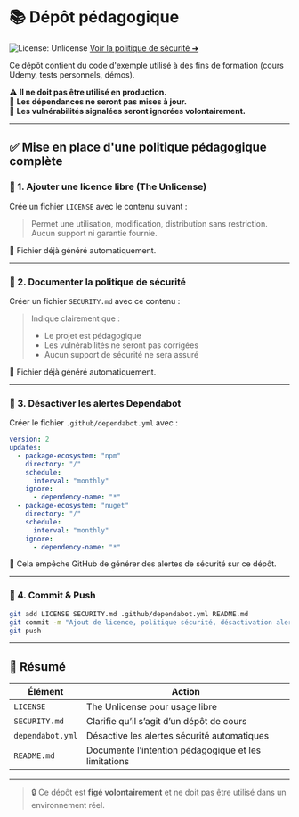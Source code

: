 # 📚 Dépôt pédagogique

![License: Unlicense](https://img.shields.io/badge/license-Unlicense-blue.svg)
[Voir la politique de sécurité ➜](./SECURITY.md)

Ce dépôt contient du code d'exemple utilisé à des fins de formation (cours Udemy, tests personnels, démos).

⚠️ **Il ne doit pas être utilisé en production.**  
🛑 **Les dépendances ne seront pas mises à jour.**  
🔐 **Les vulnérabilités signalées seront ignorées volontairement.**

---

## ✅ Mise en place d'une politique pédagogique complète

### 🔹 1. Ajouter une licence libre (The Unlicense)

Crée un fichier `LICENSE` avec le contenu suivant :

> Permet une utilisation, modification, distribution sans restriction.  
> Aucun support ni garantie fournie.

📄 Fichier déjà généré automatiquement.

---

### 🔹 2. Documenter la politique de sécurité

Créer un fichier `SECURITY.md` avec ce contenu :

> Indique clairement que :
> - Le projet est pédagogique
> - Les vulnérabilités ne seront pas corrigées
> - Aucun support de sécurité ne sera assuré

📄 Fichier déjà généré automatiquement.

---

### 🔹 3. Désactiver les alertes Dependabot

Créer le fichier `.github/dependabot.yml` avec :

```yaml
version: 2
updates:
  - package-ecosystem: "npm"
    directory: "/"
    schedule:
      interval: "monthly"
    ignore:
      - dependency-name: "*"
  - package-ecosystem: "nuget"
    directory: "/"
    schedule:
      interval: "monthly"
    ignore:
      - dependency-name: "*"
```

📁 Cela empêche GitHub de générer des alertes de sécurité sur ce dépôt.

---

### 🔹 4. Commit & Push

```bash
git add LICENSE SECURITY.md .github/dependabot.yml README.md
git commit -m "Ajout de licence, politique sécurité, désactivation alertes"
git push
```

---

## 🧠 Résumé

| Élément             | Action                                                            |
|---------------------|-------------------------------------------------------------------|
| `LICENSE`           | The Unlicense pour usage libre                                    |
| `SECURITY.md`       | Clarifie qu’il s’agit d’un dépôt de cours                         |
| `dependabot.yml`    | Désactive les alertes sécurité automatiques                       |
| `README.md`         | Documente l’intention pédagogique et les limitations              |

---

> 🔒 Ce dépôt est **figé volontairement** et ne doit pas être utilisé dans un environnement réel.